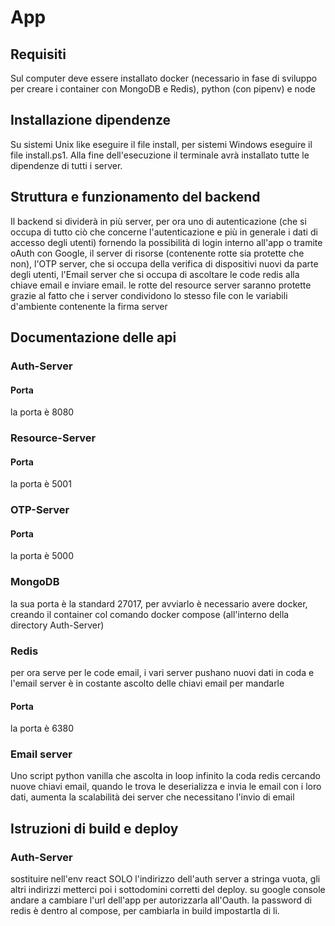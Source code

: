 # App


## Requisiti 
Sul computer deve essere installato docker (necessario in fase di sviluppo per creare i container con MongoDB e Redis), python (con pipenv) e node

## Installazione dipendenze
Su sistemi Unix like eseguire il file install, per sistemi Windows eseguire il file install.ps1. Alla fine dell'esecuzione il terminale avrà installato tutte le dipendenze di tutti i server.

## Struttura e funzionamento del backend
Il backend si dividerà in più server, per ora uno di autenticazione (che si occupa di tutto ciò che concerne l'autenticazione e più in generale i dati di accesso degli utenti) fornendo la possibilità di login interno all'app o tramite oAuth con Google, il server di risorse (contenente rotte sia protette che non), l'OTP server, che si occupa della verifica di dispositivi nuovi da parte degli utenti, l'Email server che si occupa di ascoltare le code redis alla chiave email e inviare email. le rotte del resource server saranno protette grazie al fatto che i  server condividono lo stesso file con le variabili d'ambiente contenente la firma server


## Documentazione delle api
### Auth-Server
#### Porta
la porta è 8080
### Resource-Server
#### Porta
la porta è 5001
### OTP-Server
#### Porta
la porta è 5000
### MongoDB
la sua porta è la standard 27017, per avviarlo è necessario avere docker, creando il container col comando docker compose (all'interno della directory Auth-Server)
### Redis
per ora serve per le code email, i vari server pushano nuovi dati in coda e l'email server è in costante ascolto delle chiavi email per mandarle
#### Porta
la porta è 6380
### Email server
Uno script python vanilla che ascolta in loop infinito la coda redis cercando nuove chiavi email, quando le trova le deserializza e invia le email con i loro dati, aumenta la scalabilità dei server che necessitano l'invio di email



## Istruzioni di build e deploy
### Auth-Server
sostituire nell'env react SOLO l'indirizzo dell'auth server a stringa vuota, gli altri indirizzi metterci poi i sottodomini corretti del deploy. su google console andare a cambiare l'url dell'app per autorizzarla all'Oauth. la password di redis è dentro al compose, per cambiarla in build impostartla di li.